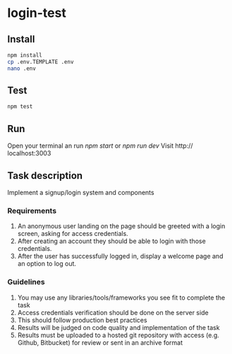 # login-test

## Install

```bash
npm install
cp .env.TEMPLATE .env
nano .env
```

## Test

```bash
npm test
```

## Run

Open your terminal an run *npm start* or *npm run dev*
Visit http:// localhost:3003

## Task description

Implement a signup/login system and components

### Requirements
1. An anonymous user landing on the page should be greeted with a login screen, asking for access credentials.
2. After creating an account they should be able to login with those credentials.
3. After the user has successfully logged in, display a welcome page and an option to log out.

### Guidelines
1. You may use any libraries/tools/frameworks you see fit to complete the task
2. Access credentials verification should be done on the server side
3. This should follow production best practices
4. Results will be judged on code quality and implementation of the task
5. Results must be uploaded to a hosted git repository with access (e.g. Github, Bitbucket) for review or sent in an archive format